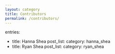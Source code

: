 ```yaml
---
layout: category
title: Contributors
permalink: /contributors/
---
```

entries:
  - title: Hanna Shea
    post_list:
      category: hanna_shea
 - title: Ryan Shea
    post_list:
      category: ryan_shea
